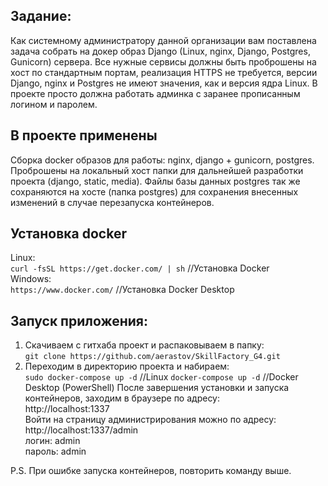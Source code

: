 ## Задание:
Как системному администратору данной организации вам поставлена задача собрать на докер образ Django 
(Linux, nginx, Django, Postgres, Gunicorn) сервера. Все нужные сервисы должны быть проброшены на хост по стандартным 
портам, реализация HTTPS не требуется, версии Django, nginx и Postgres не имеют значения, как и версия ядра Linux. 
В проекте просто должна работать админка с заранее прописанным логином и паролем.

## В проекте применены
Сборка docker образов для работы: nginx, django + gunicorn, postgres.
Проброшены на локальный хост папки для дальнейшей разработки проекта (django, static, media).
Файлы базы данных postgres так же сохраняются на хосте (папка postgres) для сохранения внесенных изменений
в случае перезапуска контейнеров.

## Установка docker
Linux:   
```curl -fsSL https://get.docker.com/ | sh``` //Установка Docker  
Windows:  
```https://www.docker.com/``` //Установка Docker Desktop  

## Запуск приложения:  
1) Скачиваем с гитхаба проект и распаковываем в папку:  
`git clone https://github.com/aerastov/SkillFactory_G4.git`  
2) Переходим в директорию проекта и набираем:  
`sudo docker-compose up -d`  //Linux
`docker-compose up -d` //Docker Desktop (PowerShell)
После завершения установки и запуска контейнеров, заходим в браузере по адресу:  
http://localhost:1337  
Войти на страницу администрирования можно по адресу:  
http://localhost:1337/admin  
логин: admin  
пароль: admin  

P.S. При ошибке запуска контейнеров, повторить команду выше.
